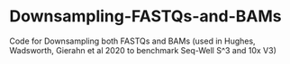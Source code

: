 # Downsampling-FASTQs-and-BAMs
Code for Downsampling both FASTQs and BAMs (used in Hughes, Wadsworth, Gierahn et al 2020 to benchmark Seq-Well S^3 and 10x V3)
